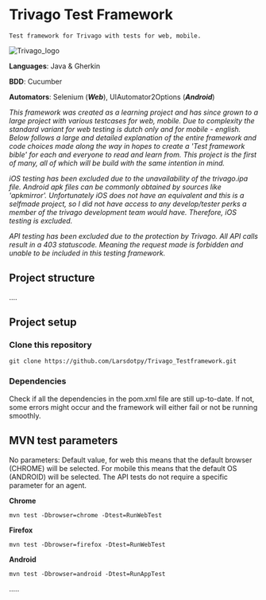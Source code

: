# Trivago Test Framework
`Test framework for Trivago with tests for web, mobile.`

![Trivago_logo](https://1000logos.net/wp-content/uploads/2020/09/Trivago-logo.png)

**Languages**: Java & Gherkin

**BDD**: Cucumber

**Automators**: Selenium (***Web***), UIAutomator2Options (***Android***)

*This framework was created as a learning project and has since grown to a large project with various testcases for web, mobile. Due to complexity the standard variant for web testing is dutch only and for mobile - english. Below follows a large and detailed explanation of the entire framework and code choices made along the way in hopes to create a 'Test framework bible' for each and everyone to read and learn from. This project is the first of many, all of which will be build with the same intention in mind.*

*iOS testing has been excluded due to the unavailability of the trivago.ipa file. Android apk files can be commonly obtained by sources like 'apkmirror'. Unfortunately iOS does not have an equivalent and this is a selfmade project, so I did not have access to any develop/tester perks a member of the trivago development team would have. Therefore, iOS testing is excluded.*

*API testing has been excluded due to the protection by Trivago. All API calls result in a 403 statuscode. Meaning the request made is forbidden and unable to be included in this testing framework.*


## Project structure

....

## Project setup

### Clone this repository
```
git clone https://github.com/Larsdotpy/Trivago_Testframework.git
```
### Dependencies
Check if all the dependencies in the pom.xml file are still up-to-date. If not, some errors might occur and the framework will either fail or not be running smoothly.

## MVN test parameters
No parameters: Default value, for web this means that the default browser (CHROME) will be selected. For mobile this means that the default OS (ANDROID) will be selected. The API tests do not require a specific parameter for an agent. 

**Chrome**
```
mvn test -Dbrowser=chrome -Dtest=RunWebTest
```
**Firefox**
```
mvn test -Dbrowser=firefox -Dtest=RunWebTest
```
**Android**
```
mvn test -Dbrowser=android -Dtest=RunAppTest
```

.....

